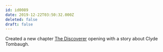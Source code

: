 ```yaml
---
id: id0089
date: 2019-12-22T03:50:32.000Z
deleted: false
draft: false
---
```


Created a new chapter [The Discoverer][1] opening with a story about Clyde Tombaugh.

[1]: the-discoverer.html